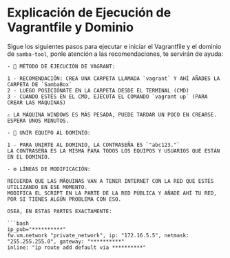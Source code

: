 # Explicación de Ejecución de Vagrantfile y Dominio

Sigue los siguientes pasos para ejecutar e iniciar el Vagrantfile y el dominio de `samba-tool`, ponle atención a las recomendaciones, te servirán de ayuda:

~~~~
- 🚀 MÉTODO DE EJECUCIÓN DE VAGRANT:

1 - RECOMENDACIÓN: CREA UNA CARPETA LLAMADA `vagrant` Y AHÍ AÑADES LA CARPETA DE `SambaBox`  
2 - LUEGO POSICIÓNATE EN LA CARPETA DESDE EL TERMINAL (CMD)  
3 - CUANDO ESTÉS EN EL CMD, EJECUTA EL COMANDO `vagrant up` (PARA CREAR LAS MÁQUINAS)

⚠️ LA MÁQUINA WINDOWS ES MÁS PESADA, PUEDE TARDAR UN POCO EN CREARSE. ESPERA UNOS MINUTOS.

- 🔐 UNIR EQUIPO AL DOMINIO:

1 - PARA UNIRTE AL DOMINIO, LA CONTRASEÑA ES `"abc123."`  
LA CONTRASEÑA ES LA MISMA PARA TODOS LOS EQUIPOS Y USUARIOS QUE ESTÁN EN EL DOMINIO.

- ⚙️ LÍNEAS DE MODIFICACIÓN:

RECUERDA QUE LAS MÁQUINAS VAN A TENER INTERNET CON LA RED QUE ESTÉS UTILIZANDO EN ESE MOMENTO.  
MODIFICA EL SCRIPT EN LA PARTE DE LA RED PÚBLICA Y AÑADE AHÍ TU RED, POR SI TIENES ALGÚN PROBLEMA CON ESO.

OSEA, EN ESTAS PARTES EXACTAMENTE:

```bash
ip_pub="**********"
fw.vm.network "private_network", ip: "172.16.5.5", netmask: "255.255.255.0", gateway: "**********"
inline: "ip route add default via **********"
~~~~
